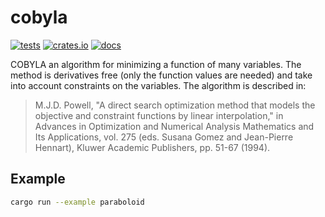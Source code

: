 # cobyla

[![tests](https://github.com/relf/cobyla/workflows/tests/badge.svg)](https://github.com/relf/cobyla/actions?query=workflow%3Atests)
[![crates.io](https://img.shields.io/crates/v/cobyla)](https://crates.io/crates/cobyla)
[![docs](https://docs.rs/cobyla/badge.svg)](https://docs.rs/cobyla)

COBYLA an algorithm for minimizing a function of many variables. The method is derivatives free (only the function values are needed) and take into account constraints on the variables. The algorithm is described in:

  > M.J.D. Powell, "A direct search optimization method that models the objective and constraint functions by linear interpolation," in 
  > Advances in Optimization and Numerical Analysis Mathematics and Its Applications, vol. 275 (eds. Susana Gomez and Jean-Pierre Hennart), 
  > Kluwer Academic Publishers, pp. 51-67 (1994).

## Example

```bash
cargo run --example paraboloid
```